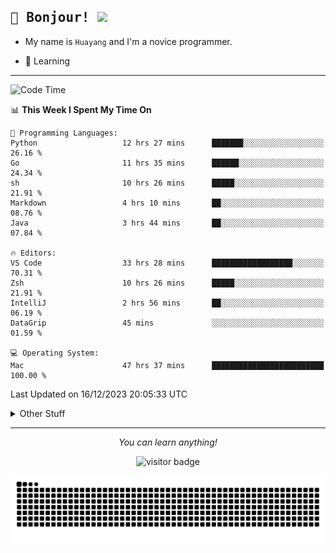 <h2>
    <samp>🎉 Bonjour!  <img src="https://media.giphy.com/media/mGcNjsfWAjY5AEZNw6/giphy.gif" width="50"></samp>
</h2>

* My name is `Huayang` and I'm a novice programmer.


* 🧐 Learning

<hr>

<!--START_SECTION:waka-->
![Code Time](http://img.shields.io/badge/Code%20Time-1%2C855%20hrs%2038%20mins-blue)

📊 **This Week I Spent My Time On** 

```text
💬 Programming Languages: 
Python                   12 hrs 27 mins      ███████░░░░░░░░░░░░░░░░░░   26.16 % 
Go                       11 hrs 35 mins      ██████░░░░░░░░░░░░░░░░░░░   24.34 % 
sh                       10 hrs 26 mins      █████░░░░░░░░░░░░░░░░░░░░   21.91 % 
Markdown                 4 hrs 10 mins       ██░░░░░░░░░░░░░░░░░░░░░░░   08.76 % 
Java                     3 hrs 44 mins       ██░░░░░░░░░░░░░░░░░░░░░░░   07.84 % 

🔥 Editors: 
VS Code                  33 hrs 28 mins      ██████████████████░░░░░░░   70.31 % 
Zsh                      10 hrs 26 mins      █████░░░░░░░░░░░░░░░░░░░░   21.91 % 
IntelliJ                 2 hrs 56 mins       ██░░░░░░░░░░░░░░░░░░░░░░░   06.19 % 
DataGrip                 45 mins             ░░░░░░░░░░░░░░░░░░░░░░░░░   01.59 % 

💻 Operating System: 
Mac                      47 hrs 37 mins      █████████████████████████   100.00 % 
```


 Last Updated on 16/12/2023 20:05:33 UTC
<!--END_SECTION:waka-->

<details>
    <summary>Other Stuff</summary>

* 🛠️ Skills
<!-- 
<p align="center">
  <a href="https://skillicons.dev">
    <img src="https://skillicons.dev/icons?i=c,python,cpp,go,react,js,ts,rust,java,haskell,ruby,kotlin,scala,kubernetes,docker,grafana,jenkins,nginx,nestjs,nextjs,rabbitmq,postgres,kafka,redis,graphql,mysql,linux,md,git,vim,vscode,visualstudio,stackoverflow" />
  </a>
</p>
-->    
<p align="center">
    <img src="https://api.githubtrends.io/user/svg/XmchxUp/langs?time_range=one_year&include_private=True" />
    <img src="https://api.githubtrends.io/user/svg/XmchxUp/repos?time_range=one_year&include_private=True" />
</p>

* 🏆 Some GitHub statistical reports:

<p align="center">
    <img src="/github-metrics.svg" alt="github metrics" style='visibility:visible' />    
</p>

<p align="center">  
    <img height="180em" src="https://github-readme-stats.vercel.app/api?username=xmchxup&hide_border=true&show_icons=true&include_all_commits=true&bg_color=0,EC6C6C,FFD479,FFFC79,73FA79&theme=graywhite&locale=en" />
    <img height="180em" src="https://github-readme-stats.vercel.app/api/top-langs/?username=xmchxup&hide=css,scss,html&langs_count=8&hide_border=true&layout=compact&bg_color=0,73FA79,73FDFF,D783FF&theme=graywhite&locale=en" />
</p>


<img width="100%" src="https://github-profile-trophy.vercel.app/?username=xmchxup&column=7" />

</details>


<hr>


<p align="center">
    <i>You can learn anything!</i>
    <p align="center">
        <img src="https://visitor-badge.laobi.icu/badge?page_id=xmchxup" alt="visitor badge"/>       
    </p>
</p>

<picture>
  <source media="(prefers-color-scheme: dark)" srcset="https://raw.githubusercontent.com/XmchxUp/XmchxUp/output/github-snake-dark.svg" />
  <source media="(prefers-color-scheme: light)" srcset="https://raw.githubusercontent.com/XmchxUp/XmchxUp/output/github-snake.svg" />
  <img alt="github-snake" src="https://raw.githubusercontent.com/XmchxUp/XmchxUp/output/github-snake.svg" />
</picture>


